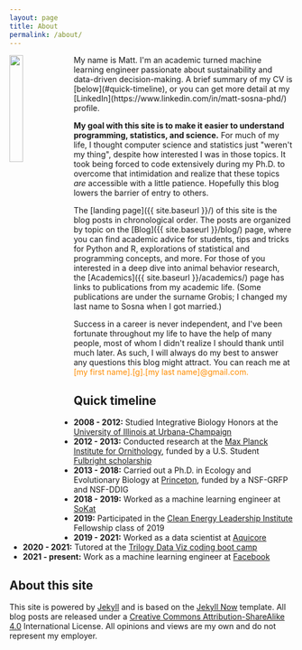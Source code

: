 ```yaml
---
layout: page
title: About
permalink: /about/
---
```

<img align="left" src="{{ site.avatar }}" height="22%" width="22%">
My name is Matt. I'm an academic turned machine learning engineer passionate about sustainability and data-driven decision-making. A brief summary of my CV is [below](#quick-timeline), or you can get more detail at my [LinkedIn](https://www.linkedin.com/in/matt-sosna-phd/) profile.

**My goal with this site is to make it easier to understand programming, statistics, and science.** For much of my life, I thought computer science and statistics just "weren't my thing", despite how interested I was in those topics. It took being forced to code extensively during my Ph.D. to overcome that intimidation and realize that these topics _are_ accessible with a little patience. Hopefully this blog lowers the barrier of entry to others.

The [landing page]({{ site.baseurl }}/) of this site is the blog posts in chronological order. The posts are organized by topic on the [Blog]({{ site.baseurl }}/blog/) page, where you can find academic advice for students, tips and tricks for Python and R, explorations of statistical and programming concepts, and more. For those of you interested in a deep dive into animal behavior research, the [Academics]({{ site.baseurl }}/academics/) page has links to publications from my academic life. (Some publications are under the surname Grobis; I changed my last name to Sosna when I got married.)

Success in a career is never independent, and I've been fortunate throughout my life to have the help of many people, most of whom I didn't realize I should thank until much later. As such, I will always do my best to answer any questions this blog might attract. You can reach me at <span style = "color:darkorange">[my first name].[g].[my last name]@gmail.com.</span>

## Quick timeline
* **2008 - 2012:** Studied Integrative Biology Honors at the [University of Illinois at Urbana-Champaign](https://sib.illinois.edu/undergraduate/programs/honors)
* **2012 - 2013:** Conducted research at the [Max Planck Institute for Ornithology](https://www.orn.mpg.de/en), funded by a U.S. Student [Fulbright scholarship](https://us.fulbrightonline.org/)
* **2013 - 2018:** Carried out a Ph.D. in Ecology and Evolutionary Biology at [Princeton](https://eeb.princeton.edu/), funded by a NSF-GRFP and NSF-DDIG
* **2018 - 2019:** Worked as a machine learning engineer at [SoKat](https://sokat.co)
* **2019:** Participated in the [Clean Energy Leadership Institute](https://cleanenergyleaders.org) Fellowship class of 2019
* **2019 - 2021:** Worked as a data scientist at [Aquicore](https://www.aquicore.com)
* **2020 - 2021:** Tutored at the [Trilogy Data Viz coding boot camp](https://www.trilogyed.com/programs/)
* **2021 - present:** Work as a machine learning engineer at [Facebook](https://about.facebook.com/)

## About this site
This site is powered by [Jekyll](https://jekyllrb.com/) and is based on the [Jekyll Now](https://github.com/barryclark/jekyll-now) template. All blog posts are released under a [Creative Commons Attribution-ShareAlike 4.0](https://creativecommons.org/licenses/by-sa/4.0/) International License. All opinions and views are my own and do not represent my employer.
